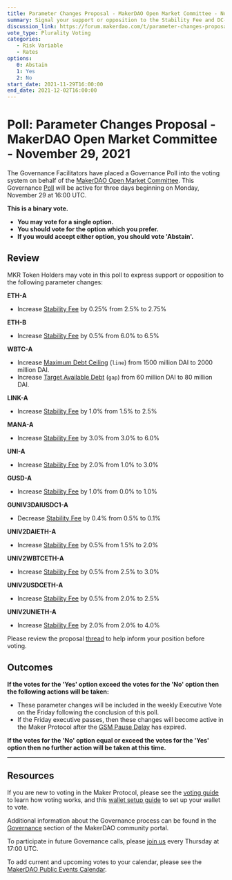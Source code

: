 ```yaml
---
title: Parameter Changes Proposal - MakerDAO Open Market Committee - November 29, 2021
summary: Signal your support or opposition to the Stability Fee and DC-IAM parameter changes listed in this poll.
discussion_link: https://forum.makerdao.com/t/parameter-changes-proposal-ppg-omc-001-2021-11-25/11825/
vote_type: Plurality Voting
categories:
   - Risk Variable
   - Rates
options:
   0: Abstain
   1: Yes
   2: No
start_date: 2021-11-29T16:00:00
end_date: 2021-12-02T16:00:00
---
```

# Poll: Parameter Changes Proposal - MakerDAO Open Market Committee - November 29, 2021

The Governance Facilitators have placed a Governance Poll into the voting system on behalf of the [MakerDAO Open Market Committee](https://forum.makerdao.com/t/parameter-proposal-group-makerdao-open-market-committee/7355). This Governance [Poll](https://community-development.makerdao.com/en/learn/governance/on-chain-gov) will be active for three days beginning on Monday, November 29 at 16:00 UTC. 

**This is a binary vote.** 
- **You may vote for a single option.** 
- **You should vote for the option which you prefer.**
- **If you would accept either option, you should vote 'Abstain'.**

## Review

MKR Token Holders may vote in this poll to express support or opposition to the following parameter changes:

**ETH-A**
* Increase [Stability Fee](https://community-development.makerdao.com/en/learn/governance/param-stability-fee) by 0.25% from 2.5% to 2.75%

**ETH-B**
* Increase [Stability Fee](https://community-development.makerdao.com/en/learn/governance/param-stability-fee) by 0.5% from 6.0% to 6.5%

**WBTC-A**

* Increase [Maximum Debt Ceiling](https://makerdao.world/en/learn/governance/module-dciam) (`line`) from 1500 million DAI to 2000 million DAI.
* Increase [Target Available Debt](https://makerdao.world/en/learn/governance/module-dciam) (`gap`) from 60 million DAI to 80 million DAI.

**LINK-A**
* Increase [Stability Fee](https://community-development.makerdao.com/en/learn/governance/param-stability-fee) by 1.0% from 1.5% to 2.5%

**MANA-A**
* Increase [Stability Fee](https://community-development.makerdao.com/en/learn/governance/param-stability-fee) by 3.0% from 3.0% to 6.0%

**UNI-A**
* Increase [Stability Fee](https://community-development.makerdao.com/en/learn/governance/param-stability-fee) by 2.0% from 1.0% to 3.0%

**GUSD-A**
* Increase [Stability Fee](https://community-development.makerdao.com/en/learn/governance/param-stability-fee) by 1.0% from 0.0% to 1.0%

**GUNIV3DAIUSDC1-A**
* Decrease [Stability Fee](https://community-development.makerdao.com/en/learn/governance/param-stability-fee) by 0.4% from 0.5% to 0.1%

**UNIV2DAIETH-A**
* Increase [Stability Fee](https://community-development.makerdao.com/en/learn/governance/param-stability-fee) by 0.5% from 1.5% to 2.0%

**UNIV2WBTCETH-A**
* Increase [Stability Fee](https://community-development.makerdao.com/en/learn/governance/param-stability-fee) by 0.5% from 2.5% to 3.0%

**UNIV2USDCETH-A**
* Increase [Stability Fee](https://community-development.makerdao.com/en/learn/governance/param-stability-fee) by 0.5% from 2.0% to 2.5%

**UNIV2UNIETH-A**
* Increase [Stability Fee](https://community-development.makerdao.com/en/learn/governance/param-stability-fee) by 2.0% from 2.0% to 4.0%

Please review the proposal [thread](https://forum.makerdao.com/t/parameter-changes-proposal-ppg-omc-001-2021-11-25/11825) to help inform your position before voting.

## Outcomes

**If the votes for the 'Yes' option exceed the votes for the 'No' option then the following actions will be taken:**
* These parameter changes will be included in the weekly Executive Vote on the Friday following the conclusion of this poll.
* If the Friday executive passes, then these changes will become active in the Maker Protocol after the [GSM Pause Delay](https://community-development.makerdao.com/en/learn/governance/param-gsm-pause-delay) has expired.

**If the votes for the 'No' option equal or exceed the votes for the 'Yes' option then no further action will be taken at this time.**

---

## Resources

If you are new to voting in the Maker Protocol, please see the [voting guide](https://community-development.makerdao.com/en/learn/governance/how-voting-works/) to learn how voting works, and this [wallet setup guide](https://community-development.makerdao.com/en/learn/governance/voting-setup/) to set up your wallet to vote.

Additional information about the Governance process can be found in the [Governance](https://community-development.makerdao.com/en/learn/governance) section of the MakerDAO community portal.

To participate in future Governance calls, please [join us](https://github.com/makerdao/community/tree/master/governance/governance-and-risk-meetings) every Thursday at 17:00 UTC.

To add current and upcoming votes to your calendar, please see the [MakerDAO Public Events Calendar](https://calendar.google.com/calendar/embed?src=makerdao.com_3efhm2ghipksegl009ktniomdk%40group.calendar.google.com&ctz=UTC&mode=week&showCalendars=0&showPrint=0).

